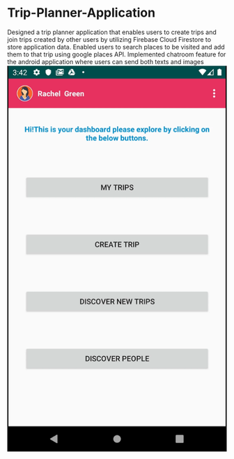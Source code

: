 # Trip-Planner-Application
Designed a trip planner application that enables users to create trips and join trips created by other users by utilizing Firebase Cloud Firestore to store application data. Enabled users to search places to be visited and add them to that trip using google places API.  Implemented chatroom feature for the android application where users can send both texts and images
![](CaptureT.PNG)
